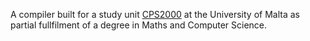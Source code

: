 A compiler built for a study unit [CPS2000](https://www.um.edu.mt/courses/studyunit/CPS2000)  at the University of Malta as partial fullfilment of a degree in Maths and Computer Science.

